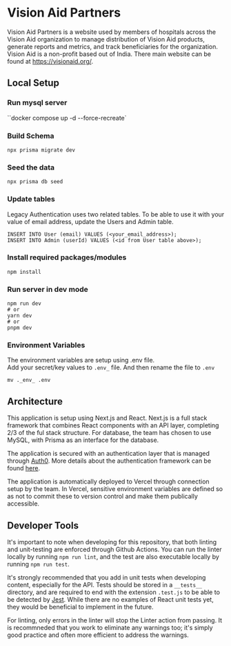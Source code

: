 # Vision Aid Partners

Vision Aid Partners is a website used by members of hospitals across the Vision Aid organization to
manage distribution of Vision Aid products, generate reports and metrics, and track beneficiaries 
for the organization. Vision Aid is a non-profit based out of India. There main website can be found
at https://visionaid.org/.

## Local Setup

### Run mysql server
``docker compose up -d --force-recreate`

### Build Schema 
`npx prisma migrate dev`

### Seed the data
`npx prisma db seed`

### Update tables
Legacy Authentication uses two related tables. To be able to use it with your value of email address, 
update the Users and Admin table.

```
INSERT INTO User (email) VALUES (<your_email_address>);
INSERT INTO Admin (userId) VALUES (<id from User table above>);
```
### Install required packages/modules
`npm install`

### Run server in dev mode

```
npm run dev
# or
yarn dev
# or
pnpm dev
```

### Environment Variables
The environment variables are setup using .env file.  
Add your secret/key values to `.env_` file. And then rename the file to `.env`

```
mv ._env_ .env
```

## Architecture

This application is setup using Next.js and React. Next.js is a full stack framework that combines
React components with an API layer, completing 2/3 of the ful stack structure. For database, the
team has chosen to use MySQL, with Prisma as an interface for the database.

The application is secured with an authentication layer that is managed through [Auth0](https://auth0.com/).
More details about the authentication framework can be found [here](./pages/api/auth/README.md).

The application is automatically deployed to Vercel through connection setup by the team. In Vercel,
sensitive environment variables are defined so as not to commit these to version control and make
them publically accessible.

## Developer Tools

It's important to note when developing for this repository, that both linting and unit-testing are
enforced through Github Actions. You can run the linter locally by running `npm run lint`, and the
test are also executable locally by running `npm run test`.

It's strongly recommended that you add in unit tests when developing content, especially for the
API. Tests should be stored in a `__tests__` directory, and are required to end with the extension
`.test.js` to be able to be detected by [Jest](https://jestjs.io/). While there are no examples of
React unit tests yet, they would be beneficial to implement in the future.

For linting, only errors in the linter will stop the Linter action from passing. It is recommneded
that you work to eliminate any warnings too; it's simply good practice and often more efficient to
address the warnings.

